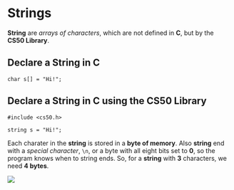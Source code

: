 # Strings

**String** are _arrays of characters_, which are not defined in **C**, but by the **CS50 Library**.

## Declare a String in C

```
char s[] = "Hi!";
```

## Declare a String in C using the CS50 Library

```
#include <cs50.h>

string s = "Hi!";
```

Each charater in the **string** is stored in a **byte of memory**. Also **string** end with a _special character_, `\n`, or a byte with all eight bits set to **0**, so the program knows when to string ends. So, for a **string** with **3** characters, we need **4 bytes**.

![](https://cs50.harvard.edu/x/2022/notes/2/string.png)
